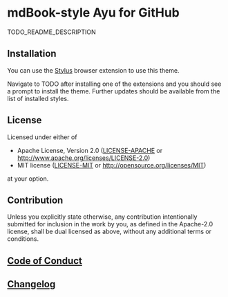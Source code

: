 # mdBook-style Ayu for GitHub

TODO_README_DESCRIPTION

## Installation

You can use the [Stylus](https://add0n.com/stylus.html) browser extension to use this theme.

Navigate to TODO after installing one of the extensions and you should see a prompt to install the theme. Further updates should be available from the list of installed styles.

## License

Licensed under either of

* Apache License, Version 2.0
   ([LICENSE-APACHE](LICENSE-APACHE) or <http://www.apache.org/licenses/LICENSE-2.0>)
* MIT license
   ([LICENSE-MIT](LICENSE-MIT) or <http://opensource.org/licenses/MIT>)

at your option.

## Contribution

Unless you explicitly state otherwise, any contribution intentionally submitted
for inclusion in the work by you, as defined in the Apache-2.0 license, shall be
dual licensed as above, without any additional terms or conditions.

## [Code of Conduct](CODE_OF_CONDUCT.md)

## [Changelog](CHANGELOG.md)

